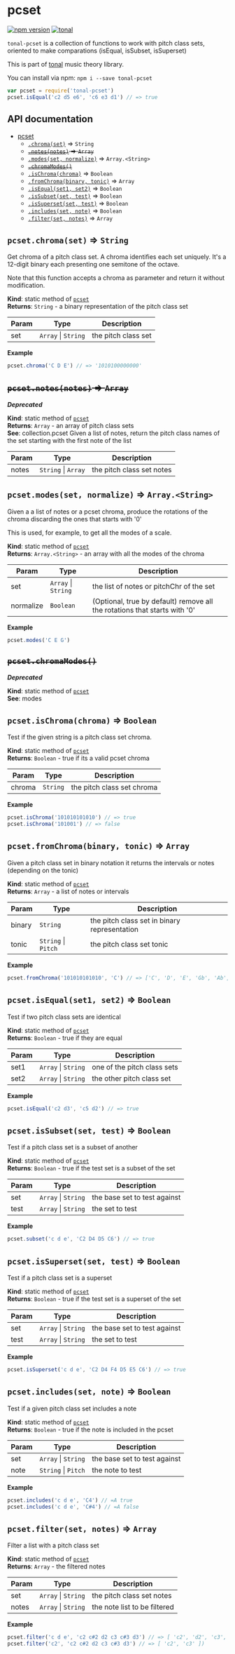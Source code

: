 <a name="module_pcset"></a>

# pcset
[![npm version](https://img.shields.io/npm/v/tonal-pcset.svg?style=flat-square)](https://www.npmjs.com/package/tonal-pcset)
[![tonal](https://img.shields.io/badge/tonal-pcset-yellow.svg?style=flat-square)](https://www.npmjs.com/browse/keyword/tonal)

`tonal-pcset` is a collection of functions to work with pitch class sets, oriented
to make comparations (isEqual, isSubset, isSuperset)

This is part of [tonal](https://www.npmjs.com/package/tonal) music theory library.

You can install via npm: `npm i --save tonal-pcset`

```js
var pcset = require('tonal-pcset')
pcset.isEqual('c2 d5 e6', 'c6 e3 d1') // => true
```

## API documentation


* [pcset](#module_pcset)
    * [`.chroma(set)`](#module_pcset.chroma) ⇒ <code>String</code>
    * ~~[`.notes(notes)`](#module_pcset.notes) ⇒ <code>Array</code>~~
    * [`.modes(set, normalize)`](#module_pcset.modes) ⇒ <code>Array.&lt;String&gt;</code>
    * ~~[`.chromaModes()`](#module_pcset.chromaModes)~~
    * [`.isChroma(chroma)`](#module_pcset.isChroma) ⇒ <code>Boolean</code>
    * [`.fromChroma(binary, tonic)`](#module_pcset.fromChroma) ⇒ <code>Array</code>
    * [`.isEqual(set1, set2)`](#module_pcset.isEqual) ⇒ <code>Boolean</code>
    * [`.isSubset(set, test)`](#module_pcset.isSubset) ⇒ <code>Boolean</code>
    * [`.isSuperset(set, test)`](#module_pcset.isSuperset) ⇒ <code>Boolean</code>
    * [`.includes(set, note)`](#module_pcset.includes) ⇒ <code>Boolean</code>
    * [`.filter(set, notes)`](#module_pcset.filter) ⇒ <code>Array</code>

<a name="module_pcset.chroma"></a>

## `pcset.chroma(set)` ⇒ <code>String</code>
Get chroma of a pitch class set. A chroma identifies each set uniquely.
It's a 12-digit binary each presenting one semitone of the octave.

Note that this function accepts a chroma as parameter and return it
without modification.

**Kind**: static method of <code>[pcset](#module_pcset)</code>  
**Returns**: <code>String</code> - a binary representation of the pitch class set  

| Param | Type | Description |
| --- | --- | --- |
| set | <code>Array</code> &#124; <code>String</code> | the pitch class set |

**Example**  
```js
pcset.chroma('C D E') // => '1010100000000'
```
<a name="module_pcset.notes"></a>

## ~~`pcset.notes(notes)` ⇒ <code>Array</code>~~
***Deprecated***

**Kind**: static method of <code>[pcset](#module_pcset)</code>  
**Returns**: <code>Array</code> - an array of pitch class sets  
**See**: collection.pcset
Given a list of notes, return the pitch class names of the set
starting with the first note of the list  

| Param | Type | Description |
| --- | --- | --- |
| notes | <code>String</code> &#124; <code>Array</code> | the pitch class set notes |

<a name="module_pcset.modes"></a>

## `pcset.modes(set, normalize)` ⇒ <code>Array.&lt;String&gt;</code>
Given a a list of notes or a pcset chroma, produce the rotations
of the chroma discarding the ones that starts with '0'

This is used, for example, to get all the modes of a scale.

**Kind**: static method of <code>[pcset](#module_pcset)</code>  
**Returns**: <code>Array.&lt;String&gt;</code> - an array with all the modes of the chroma  

| Param | Type | Description |
| --- | --- | --- |
| set | <code>Array</code> &#124; <code>String</code> | the list of notes or pitchChr of the set |
| normalize | <code>Boolean</code> | (Optional, true by default) remove all the rotations that starts with '0' |

**Example**  
```js
pcset.modes('C E G')
```
<a name="module_pcset.chromaModes"></a>

## ~~`pcset.chromaModes()`~~
***Deprecated***

**Kind**: static method of <code>[pcset](#module_pcset)</code>  
**See**: modes  
<a name="module_pcset.isChroma"></a>

## `pcset.isChroma(chroma)` ⇒ <code>Boolean</code>
Test if the given string is a pitch class set chroma.

**Kind**: static method of <code>[pcset](#module_pcset)</code>  
**Returns**: <code>Boolean</code> - true if its a valid pcset chroma  

| Param | Type | Description |
| --- | --- | --- |
| chroma | <code>String</code> | the pitch class set chroma |

**Example**  
```js
pcset.isChroma('101010101010') // => true
pcset.isChroma('101001') // => false
```
<a name="module_pcset.fromChroma"></a>

## `pcset.fromChroma(binary, tonic)` ⇒ <code>Array</code>
Given a pitch class set in binary notation it returns the intervals or notes
(depending on the tonic)

**Kind**: static method of <code>[pcset](#module_pcset)</code>  
**Returns**: <code>Array</code> - a list of notes or intervals  

| Param | Type | Description |
| --- | --- | --- |
| binary | <code>String</code> | the pitch class set in binary representation |
| tonic | <code>String</code> &#124; <code>Pitch</code> | the pitch class set tonic |

**Example**  
```js
pcset.fromChroma('101010101010', 'C') // => ['C', 'D', 'E', 'Gb', 'Ab', 'Bb']
```
<a name="module_pcset.isEqual"></a>

## `pcset.isEqual(set1, set2)` ⇒ <code>Boolean</code>
Test if two pitch class sets are identical

**Kind**: static method of <code>[pcset](#module_pcset)</code>  
**Returns**: <code>Boolean</code> - true if they are equal  

| Param | Type | Description |
| --- | --- | --- |
| set1 | <code>Array</code> &#124; <code>String</code> | one of the pitch class sets |
| set2 | <code>Array</code> &#124; <code>String</code> | the other pitch class set |

**Example**  
```js
pcset.isEqual('c2 d3', 'c5 d2') // => true
```
<a name="module_pcset.isSubset"></a>

## `pcset.isSubset(set, test)` ⇒ <code>Boolean</code>
Test if a pitch class set is a subset of another

**Kind**: static method of <code>[pcset](#module_pcset)</code>  
**Returns**: <code>Boolean</code> - true if the test set is a subset of the set  

| Param | Type | Description |
| --- | --- | --- |
| set | <code>Array</code> &#124; <code>String</code> | the base set to test against |
| test | <code>Array</code> &#124; <code>String</code> | the set to test |

**Example**  
```js
pcset.subset('c d e', 'C2 D4 D5 C6') // => true
```
<a name="module_pcset.isSuperset"></a>

## `pcset.isSuperset(set, test)` ⇒ <code>Boolean</code>
Test if a pitch class set is a superset

**Kind**: static method of <code>[pcset](#module_pcset)</code>  
**Returns**: <code>Boolean</code> - true if the test set is a superset of the set  

| Param | Type | Description |
| --- | --- | --- |
| set | <code>Array</code> &#124; <code>String</code> | the base set to test against |
| test | <code>Array</code> &#124; <code>String</code> | the set to test |

**Example**  
```js
pcset.isSuperset('c d e', 'C2 D4 F4 D5 E5 C6') // => true
```
<a name="module_pcset.includes"></a>

## `pcset.includes(set, note)` ⇒ <code>Boolean</code>
Test if a given pitch class set includes a note

**Kind**: static method of <code>[pcset](#module_pcset)</code>  
**Returns**: <code>Boolean</code> - true if the note is included in the pcset  

| Param | Type | Description |
| --- | --- | --- |
| set | <code>Array</code> &#124; <code>String</code> | the base set to test against |
| note | <code>String</code> &#124; <code>Pitch</code> | the note to test |

**Example**  
```js
pcset.includes('c d e', 'C4') // =A true
pcset.includes('c d e', 'C#4') // =A false
```
<a name="module_pcset.filter"></a>

## `pcset.filter(set, notes)` ⇒ <code>Array</code>
Filter a list with a pitch class set

**Kind**: static method of <code>[pcset](#module_pcset)</code>  
**Returns**: <code>Array</code> - the filtered notes  

| Param | Type | Description |
| --- | --- | --- |
| set | <code>Array</code> &#124; <code>String</code> | the pitch class set notes |
| notes | <code>Array</code> &#124; <code>String</code> | the note list to be filtered |

**Example**  
```js
pcset.filter('c d e', 'c2 c#2 d2 c3 c#3 d3') // => [ 'c2', 'd2', 'c3', 'd3' ])
pcset.filter('c2', 'c2 c#2 d2 c3 c#3 d3') // => [ 'c2', 'c3' ])
```
